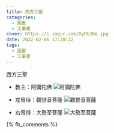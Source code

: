 ```yaml
---
title: 西方三聖
categories:
  - 國畫
  - 工筆畫
cover: https://i.imgur.com/XyRUJ8e.jpg
date: 2022-02-06 17:20:22
tags:
  - 國畫
  - 工筆畫
---
```

西方三聖
- 教主：阿彌陀佛
![阿彌陀佛](https://i.imgur.com/XyRUJ8e.jpg)

- 左脅侍：觀世音菩薩
![觀世音菩薩](https://i.imgur.com/1AcbKZH.jpg)

- 右脅侍：大勢至菩薩 
![大勢至菩薩](https://i.imgur.com/XjyDuYw.jpg)

{% fb_comments %}
